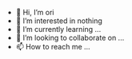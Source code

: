 - 👋 Hi, I’m ori
- 👀 I’m interested in nothing
- 🌱 I’m currently learning ...
- 💞️ I’m looking to collaborate on ...
- 📫 How to reach me ...

